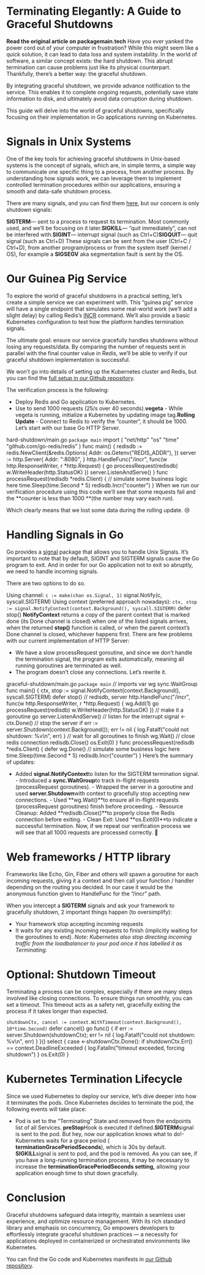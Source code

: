 # Terminating Elegantly: A Guide to Graceful Shutdowns
**Read the original article on packagemain.tech**
Have you ever yanked the power cord out of your computer in frustration? While this might seem like a quick solution, it can lead to data loss and system instability. In the world of software, a similar concept exists: the hard shutdown. This abrupt termination can cause problems just like its physical counterpart. Thankfully, there’s a better way: the graceful shutdown.

By integrating graceful shutdown, we provide advance notification to the service. This enables it to complete ongoing requests, potentially save state information to disk, and ultimately avoid data corruption during shutdown.

This guide will delve into the world of graceful shutdowns, specifically focusing on their implementation in Go applications running on Kubernetes.

# Signals in Unix Systems
One of the key tools for achieving graceful shutdowns in Unix-based systems is the concept of signals, which are, in simple terms, a simple way to communicate one specific thing to a process, from another process. By understanding how signals work, we can leverage them to implement controlled termination procedures within our applications, ensuring a smooth and data-safe shutdown process.

There are many signals, and you can find them [ here](https://en.wikipedia.org/wiki/Signal_(IPC)), but our concern is only shutdown signals:

**SIGTERM**— sent to a process to request its termination. Most commonly used, and we’ll be focusing on it later.**SIGKILL**— “quit immediately”, can not be interfered with.**SIGINT**— interrupt signal (such as Ctrl+C)**SIGQUIT**— quit signal (such as Ctrl+D)
These signals can be sent from the user (Ctrl+C / Ctrl+D), from another program/process or from the system itself (kernel / OS), for example a **SIGSEGV** aka segmentation fault is sent by the OS.

# Our Guinea Pig Service
To explore the world of graceful shutdowns in a practical setting, let’s create a simple service we can experiment with. This “guinea pig” service will have a single endpoint that simulates some real-world work (we’ll add a slight delay) by calling Redis’s [INCR](https://redis.io/docs/latest/commands/incr/) command. We’ll also provide a basic Kubernetes configuration to test how the platform handles termination signals.

The ultimate goal: ensure our service gracefully handles shutdowns without losing any requests/data. By comparing the number of requests sent in parallel with the final counter value in Redis, we’ll be able to verify if our graceful shutdown implementation is successful.

We won’t go into details of setting up the Kubernetes cluster and Redis, but you can find the [ full setup in our Github repository](https://github.com/plutov/packagemain/tree/master/graceful-shutdown).

The verification process is the following:

- Deploy Redis and Go application to Kubernetes.
- Use
to send 1000 requests (25/s over 40 seconds).**vegeta** - While vegeta is running, initialize a Kubernetes
by updating image tag.**Rolling Update** - Connect to Redis to verify the “counter“, it should be 1000.
Let’s start with our base Go HTTP Server.

hard-shutdown/main.go
`package main`
import (
"net/http"
"os"
"time"
"github.com/go-redis/redis"
)
func main() {
redisdb := redis.NewClient(&redis.Options{
Addr: os.Getenv("REDIS_ADDR"),
})
server := http.Server{
Addr: ":8080",
}
http.HandleFunc("/incr", func(w http.ResponseWriter, r *http.Request) {
go processRequest(redisdb)
w.WriteHeader(http.StatusOK)
})
server.ListenAndServe()
}
func processRequest(redisdb *redis.Client) {
// simulate some business logic here
time.Sleep(time.Second * 5)
redisdb.Incr("counter")
}
When we run our verification procedure using this code we’ll see that some requests fail and the **counter is less than 1000 **(the number may vary each run).

Which clearly means that we lost some data during the rolling update. 😢

# Handling Signals in Go
Go provides a [signal](https://pkg.go.dev/os/signal) package that allows you to handle Unix Signals. It’s important to note that by default, SIGINT and SIGTERM signals cause the Go program to exit. And in order for our Go application not to exit so abruptly, we need to handle incoming signals.

There are two options to do so.

Using channel:
`c := make(chan os.Signal, 1)`
signal.Notify(c, syscall.SIGTERM)
Using context (preferred approach nowadays):
`ctx, stop := signal.NotifyContext(context.Background(), syscall.SIGTERM)`
defer stop()
**NotifyContext** returns a copy of the parent context that is marked done (its Done channel is closed) when one of the listed signals arrives, when the returned **stop()** function is called, or when the parent context’s Done channel is closed, whichever happens first.
There are few problems with our current implementation of HTTP Server:

- We have a slow processRequest goroutine, and since we don’t handle the termination signal, the program exits automatically, meaning all running goroutines are terminated as well.
- The program doesn’t close any connections.
Let’s rewrite it.

graceful-shutdown/main.go
`package main`
// imports
var wg sync.WaitGroup
func main() {
ctx, stop := signal.NotifyContext(context.Background(), syscall.SIGTERM)
defer stop()
// redisdb, server
http.HandleFunc("/incr", func(w http.ResponseWriter, r *http.Request) {
wg.Add(1)
go processRequest(redisdb)
w.WriteHeader(http.StatusOK)
})
// make it a goroutine
go server.ListenAndServe()
// listen for the interrupt signal
<-ctx.Done()
// stop the server
if err := server.Shutdown(context.Background()); err != nil {
log.Fatalf("could not shutdown: %v\n", err)
}
// wait for all goroutines to finish
wg.Wait()
// close redis connection
redisdb.Close()
os.Exit(0)
}
func processRequest(redisdb *redis.Client) {
defer wg.Done()
// simulate some business logic here
time.Sleep(time.Second * 5)
redisdb.Incr("counter")
}
Here’s the summary of updates:

- Added
**signal.NotifyContext**to listen for the SIGTERM termination signal. - Introduced a
**sync.WaitGroup**to track in-flight requests (processRequest goroutines). - Wrapped the server in a goroutine and used
**server.Shutdown**with context to gracefully stop accepting new connections. - Used
**wg.Wait()**to ensure all in-flight requests (processRequest goroutines) finish before proceeding. - Resource Cleanup: Added
**redisdb.Close()**to properly close the Redis connection before exiting. - Clean Exit: Used
**os.Exit(0)**to indicate a successful termination.
Now, if we repeat our verification process we will see that all 1000 requests are processed correctly. 🎉

# Web frameworks / HTTP library
Frameworks like Echo, Gin, Fiber and others will spawn a goroutine for each incoming requests, giving it a context and then call your function / handler depending on the routing you decided. In our case it would be the anonymous function given to HandleFunc for the “/incr” path.

When you intercept a **SIGTERM** signals and ask your framework to gracefully shutdown, 2 important things happen (to oversimplify):

- Your framework stop accepting incoming requests
- It waits for any existing incoming requests to finish (implicitly waiting for the goroutines to end).
*Note: Kubernetes also stop directing incoming traffic from the loadbalancer to your pod once it has labelled it as Terminating.*
# Optional: Shutdown Timeout
Terminating a process can be complex, especially if there are many steps involved like closing connections. To ensure things run smoothly, you can set a timeout. This timeout acts as a safety net, gracefully exiting the process if it takes longer than expected.

`shutdownCtx, cancel := context.WithTimeout(context.Background(), 10*time.Second)`
defer cancel()
go func() {
if err := server.Shutdown(shutdownCtx); err != nil {
log.Fatalf("could not shutdown: %v\n", err)
}
}()
select {
case <-shutdownCtx.Done():
if shutdownCtx.Err() == context.DeadlineExceeded {
log.Fatalln("timeout exceeded, forcing shutdown")
}
os.Exit(0)
}
# Kubernetes Termination Lifecycle
Since we used Kubernetes to deploy our service, let’s dive deeper into how it terminates the pods. Once Kubernetes decides to terminate the pod, the following events will take place:

- Pod is set to the “Terminating” State and removed from the endpoints list of all Services.
**preStop**Hook is executed if defined.**SIGTERM**signal is sent to the pod. But hey, now our application knows what to do!- Kubernetes waits for a grace period (
**terminationGracePeriodSeconds**), which is 30s by default. **SIGKILL**signal is sent to pod, and the pod is removed.
As you can see, if you have a long-running termination process, it may be necessary to increase the **terminationGracePeriodSeconds **setting**,** allowing your application enough time to shut down gracefully.

# Conclusion
Graceful shutdowns safeguard data integrity, maintain a seamless user experience, and optimize resource management. With its rich standard library and emphasis on concurrency, Go empowers developers to effortlessly integrate graceful shutdown practices — a necessity for applications deployed in containerized or orchestrated environments like Kubernetes.

You can find the Go code and Kubernetes manifests in [our Github repository](https://github.com/plutov/packagemain/tree/master/graceful-shutdown).